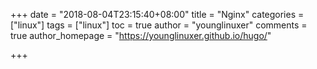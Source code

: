 +++
date = "2018-08-04T23:15:40+08:00"
title = "Nginx"
categories = ["linux"]
tags = ["linux"]
toc = true
author = "younglinuxer"
comments = true
author_homepage =  "https://younglinuxer.github.io/hugo/"

+++